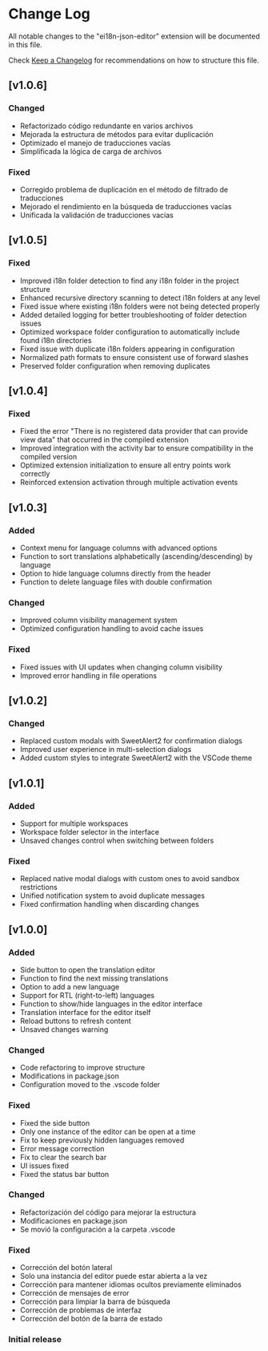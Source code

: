 # Change Log

All notable changes to the "ei18n-json-editor" extension will be documented in this file.

Check [Keep a Changelog](http://keepachangelog.com/) for recommendations on how to structure this file.

## [v1.0.6]

### Changed
- Refactorizado código redundante en varios archivos
- Mejorada la estructura de métodos para evitar duplicación
- Optimizado el manejo de traducciones vacías
- Simplificada la lógica de carga de archivos

### Fixed
- Corregido problema de duplicación en el método de filtrado de traducciones
- Mejorado el rendimiento en la búsqueda de traducciones vacías
- Unificada la validación de traducciones vacías

## [v1.0.5]

### Fixed
- Improved i18n folder detection to find any i18n folder in the project structure
- Enhanced recursive directory scanning to detect i18n folders at any level
- Fixed issue where existing i18n folders were not being detected properly
- Added detailed logging for better troubleshooting of folder detection issues
- Optimized workspace folder configuration to automatically include found i18n directories
- Fixed issue with duplicate i18n folders appearing in configuration
- Normalized path formats to ensure consistent use of forward slashes
- Preserved folder configuration when removing duplicates

## [v1.0.4]

### Fixed
- Fixed the error "There is no registered data provider that can provide view data" that occurred in the compiled extension
- Improved integration with the activity bar to ensure compatibility in the compiled version
- Optimized extension initialization to ensure all entry points work correctly
- Reinforced extension activation through multiple activation events

## [v1.0.3]

### Added
- Context menu for language columns with advanced options
-  Function to sort translations alphabetically (ascending/descending) by language
- Option to hide language columns directly from the header
- Function to delete language files with double confirmation

### Changed
- Improved column visibility management system
- Optimized configuration handling to avoid cache issues

### Fixed
- Fixed issues with UI updates when changing column visibility
- Improved error handling in file operations

## [v1.0.2]

### Changed
- Replaced custom modals with SweetAlert2 for confirmation dialogs
- Improved user experience in multi-selection dialogs
- Added custom styles to integrate SweetAlert2 with the VSCode theme

## [v1.0.1]

### Added
- Support for multiple workspaces
- Workspace folder selector in the interface
- Unsaved changes control when switching between folders

### Fixed
- Replaced native modal dialogs with custom ones to avoid sandbox restrictions
- Unified notification system to avoid duplicate messages
- Fixed confirmation handling when discarding changes

## [v1.0.0]

### Added
- Side button to open the translation editor
- Function to find the next missing translations
- Option to add a new language
- Support for RTL (right-to-left) languages
- Function to show/hide languages in the editor interface
- Translation interface for the editor itself
- Reload buttons to refresh content
- Unsaved changes warning

### Changed

- Code refactoring to improve structure
- Modifications in package.json
- Configuration moved to the .vscode folder

### Fixed
- Fixed the side button
- Only one instance of the editor can be open at a time
- Fix to keep previously hidden languages removed
- Error message correction
- Fix to clear the search bar
- UI issues fixed
- Fixed the status bar button

### Changed
- Refactorización del código para mejorar la estructura
- Modificaciones en package.json
- Se movió la configuración a la carpeta .vscode

### Fixed
- Corrección del botón lateral
- Solo una instancia del editor puede estar abierta a la vez
- Corrección para mantener idiomas ocultos previamente eliminados
- Corrección de mensajes de error
- Corrección para limpiar la barra de búsqueda
- Corrección de problemas de interfaz
- Corrección del botón de la barra de estado

### Initial release